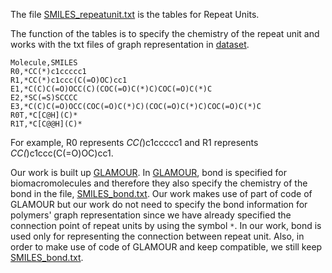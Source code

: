 The file [SMILES_repeatunit.txt](https://github.com/olsenlabmit/Polymer-Ensemble-Similarity/blob/main/tables/SMILES_repeatunit.txt) is the tables for Repeat Units.

The function of the tables is to specify the chemistry of the repeat unit and works with the txt files of graph representation in [dataset](https://github.com/olsenlabmit/Polymer-Ensemble-Similarity/tree/main/dataset).

```
Molecule,SMILES
R0,*CC(*)c1ccccc1
R1,*CC(*)c1ccc(C(=O)OC)cc1
E1,*C(C)C(=O)OCC(C)(COC(=O)C(*)C)COC(=O)C(*)C
E2,*SC(=S)SCCCC
E3,*C(C)C(=O)OCC(COC(=O)C(*)C)(COC(=O)C(*)C)COC(=O)C(*)C
R0T,*C[C@H](C)*
R1T,*C[C@@H](C)*
```
For example, R0 represents *CC(*)c1ccccc1 and  R1 represents *CC(*)c1ccc(C(=O)OC)cc1. 


Our work is built up [GLAMOUR](https://github.com/learningmatter-mit/GLAMOUR). In [GLAMOUR](https://github.com/learningmatter-mit/GLAMOUR), bond is specified for biomacromolecules and therefore they also specify the chemistry of the bond in the file, [SMILES_bond.txt](https://github.com/olsenlabmit/Polymer-Ensemble-Similarity/blob/main/tables/SMILES_bond.txt). Our work makes use of part of code of GLAMOUR but our work do not need to specify the bond information for polymers' graph representation since we have already specified the connection point of repeat units by using the symbol  `*`. In our work, bond is used only for representing the connection between repeat unit. Also, in order to make use of code of GLAMOUR and keep compatible, we still keep [SMILES_bond.txt](https://github.com/olsenlabmit/Polymer-Ensemble-Similarity/blob/main/tables/SMILES_bond.txt). 